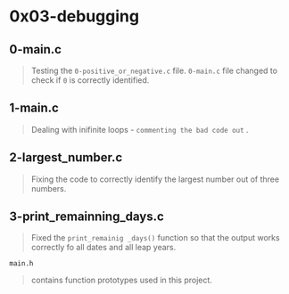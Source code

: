#  0x03-debugging

## 0-main.c
> Testing the ``` 0-positive_or_negative.c ``` file. ``` 0-main.c ``` file changed to check if ``` 0 ``` is correctly identified.

## 1-main.c
> Dealing with inifinite loops - ``` commenting the bad code out ``` .

## 2-largest_number.c
> Fixing the code to correctly identify the largest number out of three numbers.

## 3-print_remainning_days.c
> Fixed the ``` print_remainig _days() ``` function so that the output works correctly fo all dates and all leap years.

``` main.h ```
> contains function prototypes used in this project.
